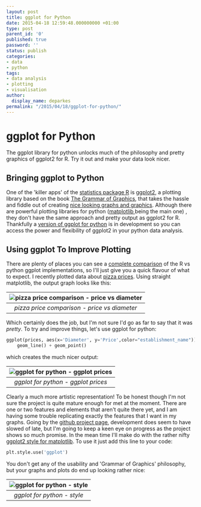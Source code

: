 ```yaml
---
layout: post
title: ggplot for Python
date: 2015-04-18 12:59:48.000000000 +01:00
type: post
parent_id: '0'
published: true
password: ''
status: publish
categories:
- data
- python
tags:
- data analysis
- plotting
- visualisation
author:
  display_name: deparkes
permalink: "/2015/04/18/ggplot-for-python/"
---
```

<h1>ggplot for Python</h1>
The ggplot library for python unlocks much of the philosophy and pretty graphics of ggplot2 for R. Try it out and make your data look nicer.
<h2>Bringing ggplot to Python</h2>
One of the 'killer apps' of the <a href="https://www.r-project.org/">statistics package R</a> is <a href="https://ggplot2.org/">ggplot2</a>, a plotting library based on the book <a href="https://www.amazon.co.uk/gp/product/1441920331/ref=as_li_qf_sp_asin_il_tl?ie=UTF8&amp;camp=1634&amp;creative=6738&amp;creativeASIN=1441920331&amp;linkCode=as2&amp;tag=deparkescouk-21">The Grammar of Graphics</a>, that takes the hassle and fiddle out of creating <a href="https://www.google.co.uk/search?q=ggplot2&amp;source=lnms&amp;tbm=isch&amp;sa=X&amp;ei=JUoyVYXMG-St7gaK4YDQDg&amp;ved=0CAcQ_AUoAQ&amp;biw=1366&amp;bih=651">nice looking graphs and graphics</a>.
Although there are powerful plotting libraries for python (<a href="https://matplotlib.org/">matplotlib </a>being the main one) , they don't have the same approach and pretty output as ggplot2 for R.
Thankfully a <a href="https://github.com/yhat/ggplot">version of ggplot for python</a> is in development so you can access the power and flexibility of ggplot2 in your python data analysis.
<h2>Using ggplot To Improve Plotting</h2>
There are plenty of places you can see a <a href="https://blog.yhathq.com/posts/ggplot-for-python.html">complete comparison</a> of the R vs python ggplot implementations, so I'll just give you a quick flavour of what to expect.
I recently plotted data about <a title="Pizza Price Comparison – Where Should You Buy Your Pizza?" href="{{site.baseurl}}/2015/04/16/pizza-price-comparison-where-should-you-buy-your-pizza/">pizza prices</a>. Using straight matplotlib, the output graph looks like this:

| ![pizza price comparison - price vs diameter]({{site.baseurl}}/assets/2015/04/PriceVsDiameter-1024x632.png) |
|:--:|
| *pizza price comparison - price vs diameter* |

Which certainly does the job, but I'm not sure I'd go as far to say that it was <em>pretty</em>.
To try and improve things, let's use ggplot for python:

```python
ggplot(prices, aes(x='Diameter', y='Price',color="establishment_name")) +\
    geom_line() + geom_point()
```
which creates the much nicer output:

| ![ggplot for python - ggplot prices]({{site.baseurl}}/assets/2015/04/pizza_prices_price_ggplot.png) |
|:--:|
| *ggplot for python - ggplot prices* |

Clearly a much more artistic representation!
To be honest though I'm not sure the project is quite mature enough for met at the moment. There are one or two features and elements that aren't quite there yet, and I am having some trouble replicating exactly the features that I want in my graphs.
Going by the <a href="https://github.com/yhat/ggplot">github project page</a>, development does seem to have slowed of late, but I'm going to keep a keen eye on progress as the project shows so much promise.
In the mean time I'll make do with the rather nifty <a href="https://matplotlib.org/users/style_sheets.html">ggplot2 style for matplotlib</a>.
To use it just add this line to your code:
```python
plt.style.use('ggplot')
```
You don't get any of the usability and 'Grammar of Graphics' philosophy, but your graphs and plots do end up looking rather nice:

| ![ggplot for python - style]({{site.baseurl}}/assets/2015/04/pizza_prices_matplotlib_style.png) |
|:--:|
| *ggplot for python - style* |

